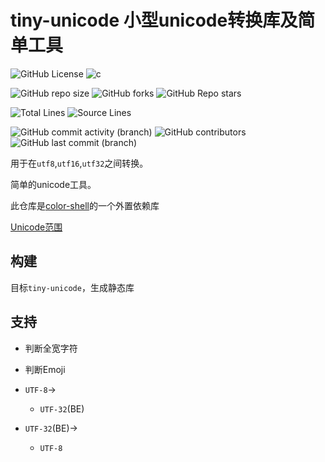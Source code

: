 # tiny-unicode 小型unicode转换库及简单工具

[//]: # (概览)
![GitHub License](https://img.shields.io/github/license/Yin-Jinlong/tiny-unicode)
![c](https://img.shields.io/badge/c-v23-00589d)

[//]: # (仓库信息)
![GitHub repo size](https://img.shields.io/github/repo-size/Yin-Jinlong/tiny-unicode)
![GitHub forks](https://img.shields.io/github/forks/Yin-Jinlong/tiny-unicode)
![GitHub Repo stars](https://img.shields.io/github/stars/Yin-Jinlong/tiny-unicode)

[//]: # (统计)
![Total Lines](https://img.shields.io/badge/total_lines-1,086-9a9a9a)
![Source Lines](https://img.shields.io/badge/source_lines-251-9a9a9a)

[//]: # (活动)
![GitHub commit activity (branch)](https://img.shields.io/github/commit-activity/m/Yin-Jinlong/tiny-unicode)
![GitHub contributors](https://img.shields.io/github/contributors/Yin-Jinlong/tiny-unicode)
![GitHub last commit (branch)](https://img.shields.io/github/last-commit/Yin-Jinlong/color-shell/main)

用于在`utf8`,`utf16`,`utf32`之间转换。

简单的unicode工具。

此仓库是[color-shell](https://github.com/Yin-Jinlong/color-shell.git)的一个外置依赖库

[Unicode范围](Unicode.md)

## 构建

目标`tiny-unicode`，生成静态库

## 支持

- 判断全宽字符
- 判断Emoji

- `UTF-8`->
    - `UTF-32`(BE)

- `UTF-32`(BE)->
    - `UTF-8`
